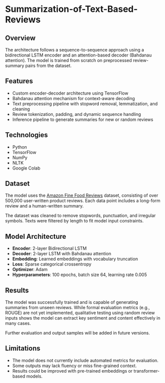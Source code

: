 # Summarization-of-Text-Based-Reviews
## Overview

The architecture follows a sequence-to-sequence approach using a bidirectional LSTM encoder and an attention-based decoder (Bahdanau attention). The model is trained from scratch on preprocessed review-summary pairs from the dataset.

## Features

- Custom encoder-decoder architecture using TensorFlow
- Bahdanau attention mechanism for context-aware decoding
- Text preprocessing pipeline with stopword removal, lemmatization, and cleaning
- Review tokenization, padding, and dynamic sequence handling
- Inference pipeline to generate summaries for new or random reviews

## Technologies

- Python
- TensorFlow
- NumPy
- NLTK
- Google Colab

## Dataset

The model uses the [Amazon Fine Food Reviews](https://www.kaggle.com/datasets/snap/amazon-fine-food-reviews) dataset, consisting of over 500,000 user-written product reviews. Each data point includes a long-form review and a human-written summary.

The dataset was cleaned to remove stopwords, punctuation, and irregular symbols. Texts were filtered by length to fit model input constraints.

## Model Architecture

- **Encoder**: 2-layer Bidirectional LSTM
- **Decoder**: 2-layer LSTM with Bahdanau attention
- **Embedding**: Learned embeddings with vocabulary truncation
- **Loss**: Sparse categorical crossentropy
- **Optimizer**: Adam
- **Hyperparameters**: 100 epochs, batch size 64, learning rate 0.005

## Results

The model was successfully trained and is capable of generating summaries from unseen reviews. While formal evaluation metrics (e.g., ROUGE) are not yet implemented, qualitative testing using random review inputs shows the model can extract key sentiment and content effectively in many cases.

Further evaluation and output samples will be added in future versions.

## Limitations

- The model does not currently include automated metrics for evaluation.
- Some outputs may lack fluency or miss fine-grained context.
- Results could be improved with pre-trained embeddings or transformer-based models.
